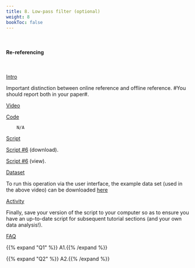 ```yaml
---
title: 8. Low-pass filter (optional)
weight: 8
bookToc: false
---
```

<br>

#### Re-referencing
<br>

<u> Intro</u>

Important distinction between online reference and offline reference. #You should report both in your paper#.

<u> Video</u>


<u> Code</u>

        N/A

<u> Script</u>

 [Script #6](/erp/files/script_6.zip) (download).

 [Script #6](/erp/files/script_6.m) (view).

<u> Dataset</u>

To run this operation via the user interface, the example data set (used in the above video) can be downloaded [here]()

<u> Activity</u>

Finally, save your version of the script to your computer so as to ensure you have an up-to-date script for subsequent tutorial sections (and your own data analysis!).

<u>FAQ</u>

{{% expand "Q1" %}}
A1.{{% /expand %}}

{{% expand "Q2" %}}
A2.{{% /expand %}}